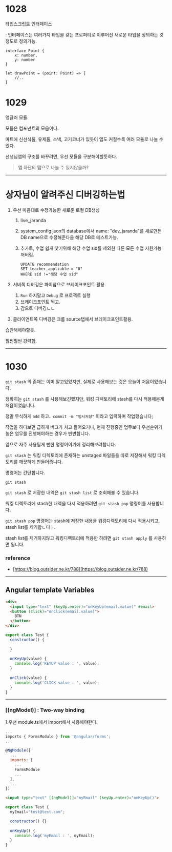 # 1028



타입스크립트 인터페이스

: 인터페이스는 여러가지 타입을 갖는 프로퍼티로 이루어진 새로운 타입을 정의하는 것 정도로 정의가능.

```
interface Point {
	x: number,
	y: number
}

let drawPoint = (point: Point) => {
	//..
}
```



# 1029

앵귤러 모듈.

모듈은 컴포넌트의 모음이다.

마트에 신선식품, 유제품, 스낵, 고기코너가 있듯이 앱도 커질수록 여러 모듈로 나눌 수 있다.

선생님앱의 구조를 바꾸려면, 우선 모듈을 구분해야할듯하다.

> 앱 하단의 탭으로 나눌 수 있지않을까?

---

# 상자님이 알려주신 디버깅하는법

1. 우선 마음대로 수정가능한 새로운 로컬 DB생성

   1. live_jaranda

   2. system_config.json의 database에서 name: "dev_jaranda"를 새로만든 DB name으로 수정해준다음 해당 DB로 테스트가능.

   3. 추가로, 수업 쉽게 찾기위해 해당 수업 sid를 제외한 다른 모든 수업 지원가능 꺼버림.

      ```
      UPDATE recommendation
      SET teacher_appliable = "0"
      WHERE sid !="해당 수업 sid"
      ```

2. 서버쪽 디버깅은 파이참으로 브레이크포인트 활용.

   1. `Run` 하지말고 `Debug` 로 프로젝트 실행
   2. 브레이크포인트 찍고. 
   3. 감으로 디버깅ㄴㄴ

3. 클라이언트쪽 디버깅은 크롬 source탭에서 브레이크포인트활용.



습관해해야할듯.

훨씬훨씬 강력함.





---

# 1030

`git stash` 의 존재는 이미 알고있었지만, 실제로 사용해보는 것은 오늘이 처음이었습니다.

정확히는 `git stash` 를 사용해보긴했지만, 워킹 디렉토리에 stash를 다시 적용해본게 처음이었습니다.

정말 무식하게 `add` 하고.. `commit -m "임시저장"` 이라고 입력하며 작업했습니다;

작업을 하다보면 급하게 버그가 치고 들어오거나, 현재 진행중인 업무보다 우선순위가 높은 업무를 진행해야하는 경우가 빈번합니다.

앞으로 자주 사용될게 뻔한 명령어이기에 정리해보려합니다.



`git stash` 는 워킹 디렉토리에 존재하는 unstaged 파일들을 따로 저장해서 워킹 디렉토리를 깨끗하게 만들어줍니다.

명령어는 간단합니다.

`git stash`

`git stash` 로 저장한 내역은 `git stash list` 로 조회해볼 수 있습니다.

워킹 디렉토리에 stash한 내역을 다시 적용하려면 `git stash pop` 명령어를 사용합니다.

`git stash pop` 명령어는 stash에 저장한 내용을 워킹디렉토리에 다시 적용시키고, stash list를 제거합ㄴ디ㅏ.

stash list를 제거하지않고 워킹디렉토리에 적용만 하려면 `git stash apply` 를 사용하면 됩니다.

### reference

- [https://blog.outsider.ne.kr/788](https://blog.outsider.ne.kr/788)



---

## Angular template Variables

```html
<div>
  <input type="text" (keyUp.enter)="onKeyUp(email.value)" #email>
  <button (click)="onClick(email.value)">
    BTN
  </button>
</div>
```

```javascript
export class Test {
  constructor() {
    
  }
  
  onKeyUp(value) {
    console.log('KEYUP value : ', value);
  }
  
  onClick(value) {
    console.log('CLICK value : ', value);
  }
}
```



---

### [(ngModel)] : Two-way binding

1.우선 module.ts에서 Import해서 사용해야한다.

```javascript
...
imports { FormsModule } from '@angular/forms';
...

@NgModule({
  ...
  imports: [
    ...
    FormsModule
    ...
  ],
  ...
})
```

```html
<input type="text" [(ngModel)]="myEmail" (keyUp.enter)="onKeyUp()"> 
```

```javascript
export class Test {
  myEmail="test@test.com";

  constructor() {}
  
  onKeyUp() {
    console.log('myEmail : ', myEmail);
  }
}
```







